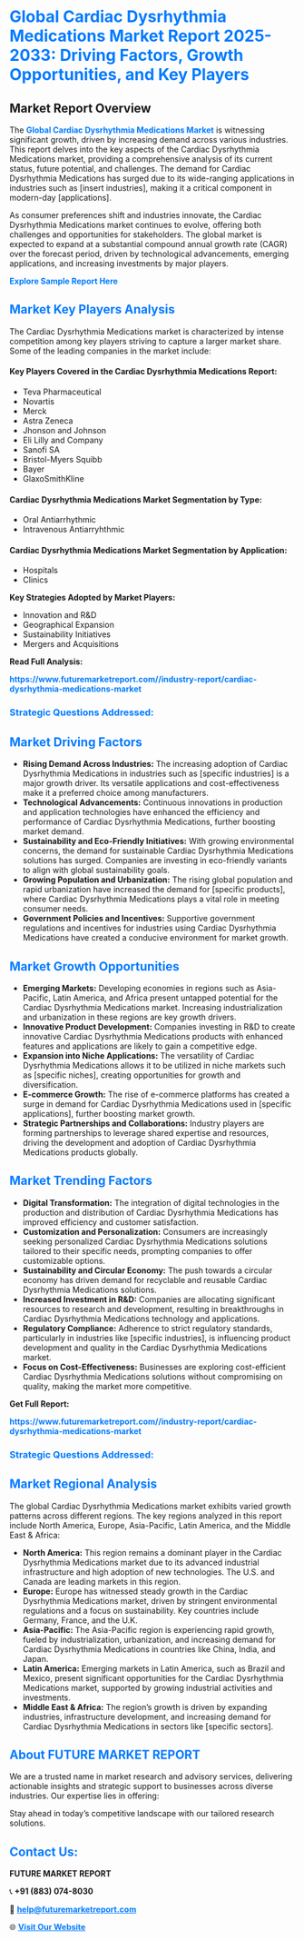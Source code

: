 <h1 style="color: #007BFF;">Global Cardiac Dysrhythmia Medications Market Report 2025-2033: Driving Factors, Growth Opportunities, and Key Players</h1>

<section id="overview">
<h2>Market Report Overview</h2>
<p>The <a href="https://www.futuremarketreport.com//industry-report/cardiac-dysrhythmia-medications-market" style="color: #007BFF; text-decoration: none;"><strong>Global Cardiac Dysrhythmia Medications Market</strong></a> is witnessing significant growth, driven by increasing demand across various industries. This report delves into the key aspects of the Cardiac Dysrhythmia Medications market, providing a comprehensive analysis of its current status, future potential, and challenges. The demand for Cardiac Dysrhythmia Medications has surged due to its wide-ranging applications in industries such as [insert industries], making it a critical component in modern-day [applications].</p>
<p>As consumer preferences shift and industries innovate, the Cardiac Dysrhythmia Medications market continues to evolve, offering both challenges and opportunities for stakeholders. The global market is expected to expand at a substantial compound annual growth rate (CAGR) over the forecast period, driven by technological advancements, emerging applications, and increasing investments by major players.</p>
</section>

<section id="overview">
<p><a href="https://www.futuremarketreport.com//request-sample/reportId=50025" style="color: #007BFF; text-decoration: none;"><strong>Explore Sample Report Here</strong></a></p>
</section>

<section id="key-players">
<h2 style="color: #007BFF;">Market Key Players Analysis</h2>
<p>The Cardiac Dysrhythmia Medications market is characterized by intense competition among key players striving to capture a larger market share. Some of the leading companies in the market include:</p>
<h4>Key Players Covered in the Cardiac Dysrhythmia Medications Report:</h4>
<ul><li>Teva Pharmaceutical</li><li>Novartis</li><li>Merck</li><li>Astra Zeneca</li><li>Jhonson and Johnson</li><li>Eli Lilly and Company</li><li>Sanofi SA</li><li>Bristol-Myers Squibb</li><li>Bayer</li><li>GlaxoSmithKline</li></ul>
<h4>Cardiac Dysrhythmia Medications Market Segmentation by Type:</h4>
<ul><li>Oral Antiarrhythmic</li><li>Intravenous Antiarryhthmic</li></ul>

<h4>Cardiac Dysrhythmia Medications Market Segmentation by Application:</h4>
<ul><li>Hospitals</li><li>Clinics</li></ul>
<p><strong>Key Strategies Adopted by Market Players:</strong></p>
<ul>
<li>Innovation and R&D</li>
<li>Geographical Expansion</li>
<li>Sustainability Initiatives</li>
<li>Mergers and Acquisitions</li>
</ul>
</section>

<section>
<p><strong>Read Full Analysis: </strong></p><a href="https://www.futuremarketreport.com//industry-report/cardiac-dysrhythmia-medications-market" style="color: #007BFF; text-decoration: none;"><strong>https://www.futuremarketreport.com//industry-report/cardiac-dysrhythmia-medications-market</strong></a>
<h3 style="color: #007BFF;">Strategic Questions Addressed:</h3>
</section>

<section id="driving-factors">
<h2 style="color: #007BFF;">Market Driving Factors</h2>
<ul>
<li><strong>Rising Demand Across Industries:</strong> The increasing adoption of Cardiac Dysrhythmia Medications in industries such as [specific industries] is a major growth driver. Its versatile applications and cost-effectiveness make it a preferred choice among manufacturers.</li>
<li><strong>Technological Advancements:</strong> Continuous innovations in production and application technologies have enhanced the efficiency and performance of Cardiac Dysrhythmia Medications, further boosting market demand.</li>
<li><strong>Sustainability and Eco-Friendly Initiatives:</strong> With growing environmental concerns, the demand for sustainable Cardiac Dysrhythmia Medications solutions has surged. Companies are investing in eco-friendly variants to align with global sustainability goals.</li>
<li><strong>Growing Population and Urbanization:</strong> The rising global population and rapid urbanization have increased the demand for [specific products], where Cardiac Dysrhythmia Medications plays a vital role in meeting consumer needs.</li>
<li><strong>Government Policies and Incentives:</strong> Supportive government regulations and incentives for industries using Cardiac Dysrhythmia Medications have created a conducive environment for market growth.</li>
</ul>
</section>

<section id="growth-opportunities">
<h2 style="color: #007BFF;">Market Growth Opportunities</h2>
<ul>
<li><strong>Emerging Markets:</strong> Developing economies in regions such as Asia-Pacific, Latin America, and Africa present untapped potential for the Cardiac Dysrhythmia Medications market. Increasing industrialization and urbanization in these regions are key growth drivers.</li>
<li><strong>Innovative Product Development:</strong> Companies investing in R&D to create innovative Cardiac Dysrhythmia Medications products with enhanced features and applications are likely to gain a competitive edge.</li>
<li><strong>Expansion into Niche Applications:</strong> The versatility of Cardiac Dysrhythmia Medications allows it to be utilized in niche markets such as [specific niches], creating opportunities for growth and diversification.</li>
<li><strong>E-commerce Growth:</strong> The rise of e-commerce platforms has created a surge in demand for Cardiac Dysrhythmia Medications used in [specific applications], further boosting market growth.</li>
<li><strong>Strategic Partnerships and Collaborations:</strong> Industry players are forming partnerships to leverage shared expertise and resources, driving the development and adoption of Cardiac Dysrhythmia Medications products globally.</li>
</ul>
</section>

<section id="trending-factors">
<h2 style="color: #007BFF;">Market Trending Factors</h2>
<ul>
<li><strong>Digital Transformation:</strong> The integration of digital technologies in the production and distribution of Cardiac Dysrhythmia Medications has improved efficiency and customer satisfaction.</li>
<li><strong>Customization and Personalization:</strong> Consumers are increasingly seeking personalized Cardiac Dysrhythmia Medications solutions tailored to their specific needs, prompting companies to offer customizable options.</li>
<li><strong>Sustainability and Circular Economy:</strong> The push towards a circular economy has driven demand for recyclable and reusable Cardiac Dysrhythmia Medications solutions.</li>
<li><strong>Increased Investment in R&D:</strong> Companies are allocating significant resources to research and development, resulting in breakthroughs in Cardiac Dysrhythmia Medications technology and applications.</li>
<li><strong>Regulatory Compliance:</strong> Adherence to strict regulatory standards, particularly in industries like [specific industries], is influencing product development and quality in the Cardiac Dysrhythmia Medications market.</li>
<li><strong>Focus on Cost-Effectiveness:</strong> Businesses are exploring cost-efficient Cardiac Dysrhythmia Medications solutions without compromising on quality, making the market more competitive.</li>
</ul>
</section>

<section>
<p><strong>Get Full Report: </strong></p><a href="https://www.futuremarketreport.com//industry-report/cardiac-dysrhythmia-medications-market" style="color: #007BFF; text-decoration: none;"><strong>https://www.futuremarketreport.com//industry-report/cardiac-dysrhythmia-medications-market</strong></a>
<h3 style="color: #007BFF;">Strategic Questions Addressed:</h3>
</section>


<section id="regional-analysis">
<h2 style="color: #007BFF;">Market Regional Analysis</h2>
<p>The global Cardiac Dysrhythmia Medications market exhibits varied growth patterns across different regions. The key regions analyzed in this report include North America, Europe, Asia-Pacific, Latin America, and the Middle East & Africa:</p>
<ul>
<li><strong>North America:</strong> This region remains a dominant player in the Cardiac Dysrhythmia Medications market due to its advanced industrial infrastructure and high adoption of new technologies. The U.S. and Canada are leading markets in this region.</li>
<li><strong>Europe:</strong> Europe has witnessed steady growth in the Cardiac Dysrhythmia Medications market, driven by stringent environmental regulations and a focus on sustainability. Key countries include Germany, France, and the U.K.</li>
<li><strong>Asia-Pacific:</strong> The Asia-Pacific region is experiencing rapid growth, fueled by industrialization, urbanization, and increasing demand for Cardiac Dysrhythmia Medications in countries like China, India, and Japan.</li>
<li><strong>Latin America:</strong> Emerging markets in Latin America, such as Brazil and Mexico, present significant opportunities for the Cardiac Dysrhythmia Medications market, supported by growing industrial activities and investments.</li>
<li><strong>Middle East & Africa:</strong> The region’s growth is driven by expanding industries, infrastructure development, and increasing demand for Cardiac Dysrhythmia Medications in sectors like [specific sectors].</li>
</ul>
</section>

<footer>
<h2 style="color: #007BFF;">About FUTURE MARKET REPORT</h2>
<p>We are a trusted name in market research and advisory services, delivering actionable insights and strategic support to businesses across diverse industries. Our expertise lies in offering:</p>

<p>Stay ahead in today’s competitive landscape with our tailored research solutions.</p>

<h2 style="color: #007BFF;">Contact Us:</h2>
<p><strong>FUTURE MARKET REPORT</strong></p>
<p>📞 <strong>+91 (883) 074-8030</strong></p>
<p>📧 <strong><a href="mailto:help@futuremarketreport.com" style="color: #007BFF;">help@futuremarketreport.com</a></strong></p>
<p>🌐 <strong><a href="https://www.futuremarketreport.com/" style="color: #007BFF;">Visit Our Website</a></strong></p>
</footer>